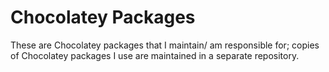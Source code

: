 # Chocolatey Packages

These are Chocolatey packages that I maintain/ am responsible for; copies of Chocolatey packages I use are maintained in a separate repository.
